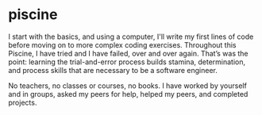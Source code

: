 # piscine

I start with the basics, and using a computer, I'll write my first lines of code before moving on to more complex coding exercises.
Throughout this Piscine, I have tried and I have failed, over and over again. That’s was the point: learning the trial-and-error process builds stamina, determination, and process skills that are necessary to be a software engineer.

No teachers, no classes or courses, no books. I have worked by yourself and in groups, asked my peers for help, helped my peers, and completed projects.
